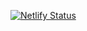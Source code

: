 [![Netlify Status](https://api.netlify.com/api/v1/badges/2c40bbc4-cf5b-4902-af8b-b3cedd970bba/deploy-status)](https://app.netlify.com/sites/tajsgraph/deploys)

